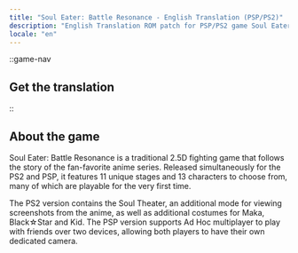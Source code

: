 ```yaml
---
title: "Soul Eater: Battle Resonance - English Translation (PSP/PS2)"
description: "English Translation ROM patch for PSP/PS2 game Soul Eater: Battle Resonance"
locale: "en"
---
```


::game-nav
## Get the translation
::

## About the game
Soul Eater: Battle Resonance is a traditional 2.5D fighting game that follows the story of the fan-favorite anime series. Released simultaneously for the PS2 and PSP, it features 11 unique stages and 13 characters to choose from, many of which are playable for the very first time.

The PS2 version contains the Soul Theater, an additional mode for viewing screenshots from the anime, as well as additional costumes for Maka, Black☆Star and Kid. The PSP version supports Ad Hoc multiplayer to play with friends over two devices, allowing both players to have their own dedicated camera.
